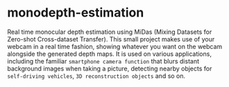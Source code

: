 # monodepth-estimation

Real time monocular depth estimation using MiDas (Mixing Datasets for Zero-shot Cross-dataset Transfer). 
This small project makes use of your webcam in a real time fashion, showing whatever you want on the webcam alongside the generated depth maps. 
It is used on various applications, including the familiar `smartphone camera function` that blurs distant background images when taking a picture, 
detecting nearby objects for `self-driving vehicles`, `3D reconstruction objects` and so on.
